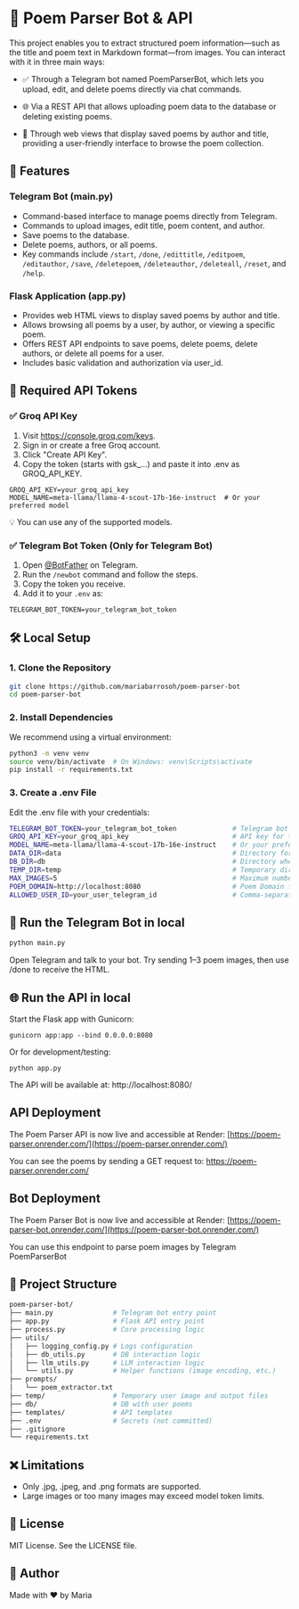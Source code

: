 # 📝 Poem Parser Bot & API

This project enables you to extract structured poem information—such as the title and poem text in Markdown format—from images. You can interact with it in three main ways:

- ✅ Through a Telegram bot named PoemParserBot, which lets you upload, edit, and delete poems directly via chat commands.

- 🌐 Via a REST API that allows uploading poem data to the database or deleting existing poems.

- 📄 Through web views that display saved poems by author and title, providing a user-friendly interface to browse the poem collection.


## 🚀 Features

### Telegram Bot (main.py)
- Command-based interface to manage poems directly from Telegram.
- Commands to upload images, edit title, poem content, and author.
- Save poems to the database.
- Delete poems, authors, or all poems.
- Key commands include `/start`, `/done`, `/edittitle`, `/editpoem`, `/editauthor`, `/save`, `/deletepoem`, `/deleteauthor`, `/deleteall`, `/reset`, and `/help`.

### Flask Application (app.py)
- Provides web HTML views to display saved poems by author and title.
- Allows browsing all poems by a user, by author, or viewing a specific poem.
- Offers REST API endpoints to save poems, delete poems, delete authors, or delete all poems for a user.
- Includes basic validation and authorization via user_id.


## 🔑 Required API Tokens

### ✅ Groq API Key
1. Visit https://console.groq.com/keys.
2. Sign in or create a free Groq account.
3. Click "Create API Key".
4. Copy the token (starts with gsk_...) and paste it into .env as GROQ_API_KEY.

```env
GROQ_API_KEY=your_groq_api_key
MODEL_NAME=meta-llama/llama-4-scout-17b-16e-instruct  # Or your preferred model
```

💡 You can use any of the supported models.

### ✅ Telegram Bot Token (Only for Telegram Bot)
1. Open [@BotFather](https://t.me/BotFather) on Telegram.
2. Run the `/newbot` command and follow the steps.
3. Copy the token you receive.
4. Add it to your `.env` as:

```env
TELEGRAM_BOT_TOKEN=your_telegram_bot_token
```


## 🛠️ Local Setup

### 1. Clone the Repository

```bash
git clone https://github.com/mariabarrosoh/poem-parser-bot
cd poem-parser-bot
```

### 2. Install Dependencies
We recommend using a virtual environment:
```bash
python3 -m venv venv
source venv/bin/activate  # On Windows: venv\Scripts\activate
pip install -r requirements.txt
```

### 3. Create a .env File
Edit the .env file with your credentials:
```bash
TELEGRAM_BOT_TOKEN=your_telegram_bot_token              # Telegram bot token from @BotFather
GROQ_API_KEY=your_groq_api_key                          # API key for the Groq service
MODEL_NAME=meta-llama/llama-4-scout-17b-16e-instruct    # Or your preferred model name
DATA_DIR=data                                           # Directory for temporary user image and output files
DB_DIR=db                                               # Directory where the poem database is stored
TEMP_DIR=temp                                           # Temporary directory for intermediate files
MAX_IMAGES=5                                            # Maximum number of images allowed per upload
POEM_DOMAIN=http://localhost:8080                       # Poem Domain for local, https://poem-parser.onrender.com/ for production
ALLOWED_USER_ID=your_user_telegram_id                   # Comma-separated Telegram user IDs authorized to use the app (e.g., 123456789,987654321)
```

## 🤖 Run the Telegram Bot in local
```bash
python main.py
```

Open Telegram and talk to your bot. Try sending 1–3 poem images, then use /done to receive the HTML.

## 🌐 Run the API in local
Start the Flask app with Gunicorn:
```
gunicorn app:app --bind 0.0.0.0:8080
```

Or for development/testing:
```
python app.py
```

The API will be available at:
http://localhost:8080/


## API Deployment

The Poem Parser API is now live and accessible at Render: [https://poem-parser.onrender.com/](https://poem-parser.onrender.com/)

You can see the poems by sending a GET request to: https://poem-parser.onrender.com/

## Bot Deployment

The Poem Parser Bot is now live and accessible at Render: [https://poem-parser-bot.onrender.com/](https://poem-parser-bot.onrender.com/)

You can use this endpoint to parse poem images by Telegram PoemParserBot



## 📁 Project Structure

```bash
poem-parser-bot/
├── main.py               # Telegram bot entry point
├── app.py                # Flask API entry point
├── process.py            # Core processing logic
├── utils/
│   ├── logging_config.py # Logs configuration
│   ├── db_utils.py       # DB interaction logic
│   ├── llm_utils.py      # LLM interaction logic
│   └── utils.py          # Helper functions (image encoding, etc.)
├── prompts/
│   └── poem_extractor.txt
├── temp/                 # Temporary user image and output files
├── db/                   # DB with user poems
├── templates/            # API templates
├── .env                  # Secrets (not committed)
├── .gitignore
└── requirements.txt
```


## ❌ Limitations
- Only .jpg, .jpeg, and .png formats are supported.
- Large images or too many images may exceed model token limits.

## 📄 License
MIT License. See the LICENSE file.

## 👤 Author
Made with ❤️ by Maria
